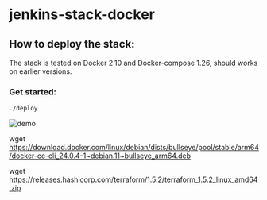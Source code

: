 # jenkins-stack-docker

<!-- [![GitHub license](https://img.shields.io/github/license/ssbostan/jenkins-stack-docker)](https://github.com/ssbostan/jenkins-stack-docker/blob/master/LICENSE) -->
<!-- [![GitHub stars](https://img.shields.io/github/stars/ssbostan/jenkins-stack-docker)](https://github.com/ssbostan/jenkins-stack-docker/stargazers) -->
<!-- ![Twitter Follow](https://img.shields.io/twitter/follow/saeidbostan?style=social) -->
<!-- ![LinkedIn Follow](https://shields.io/badge/style-ssbostan-black?logo=linkedin&label=LinkedIn&link=https://www.linkedin.com/in/ssbostan) -->

<!-- Stargaze ![GitHub Repo stars](https://img.shields.io/github/stars/ssbostan/jenkins-stack-docker?style=social) if you find it useful. -->

<!-- **Docker-compose** version of [jenkins-stack-kubernetes](https://github.com/ssbostan/jenkins-stack-kubernetes). -->

<!-- To view the complete documentation follow [jenkins-stack-kubernetes](https://github.com/ssbostan/jenkins-stack-kubernetes) repository. -->

## How to deploy the stack:

The stack is tested on Docker 2.10 and Docker-compose 1.26, should works on earlier versions.

### Get started:

```bash
./deploy
```

![demo](https://raw.githubusercontent.com/ssbostan/jenkins-stack-docker/master/demo.gif)




wget https://download.docker.com/linux/debian/dists/bullseye/pool/stable/arm64/docker-ce-cli_24.0.4-1~debian.11~bullseye_arm64.deb


wget https://releases.hashicorp.com/terraform/1.5.2/terraform_1.5.2_linux_amd64.zip
